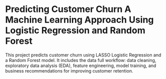 # Predicting Customer Churn A Machine Learning Approach Using Logistic Regression and Random Forest
This project predicts customer churn using LASSO Logistic Regression and a Random Forest model. It includes the data full workflow: data cleaning, exploratory data analysis (EDA), feature engineering, model training, and business recommendations for improving customer retention.

